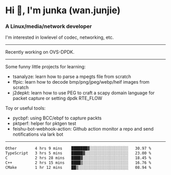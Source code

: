 
<h1 >Hi 👋, I'm junka (wan.junjie)</h1>
<h3 >A Linux/media/network developer</h3>


I'm interested in lowlevel of codec, networking, etc.


---

Recently working on OVS-DPDK.

---

Some funny little projects for learning:

- tsanalyze: learn how to parse a mpegts file from scratch 
- ffpic: learn how to decode bmp/png/jpeg/webp/heif images from scratch
- j2depkt: learn how to use PEG to craft a scapy domain language for packet capture or setting dpdk RTE_FLOW

Toy or useful tools:

- pycbpf: using BCC/ebpf to capture packts
- pktperf: helper for pktgen test
- feishu-bot-webhook-action: Github action monitor a repo and send notifications via lark bot

---

<!--START_SECTION:waka-->

```txt
Other        4 hrs 9 mins    ███████▓░░░░░░░░░░░░░░░░░   30.97 %
TypeScript   3 hrs 5 mins    █████▓░░░░░░░░░░░░░░░░░░░   23.00 %
C            2 hrs 28 mins   ████▓░░░░░░░░░░░░░░░░░░░░   18.45 %
C++          2 hrs 15 mins   ████▒░░░░░░░░░░░░░░░░░░░░   16.76 %
CMake        1 hr 12 mins    ██▒░░░░░░░░░░░░░░░░░░░░░░   08.94 %
```

<!--END_SECTION:waka-->
